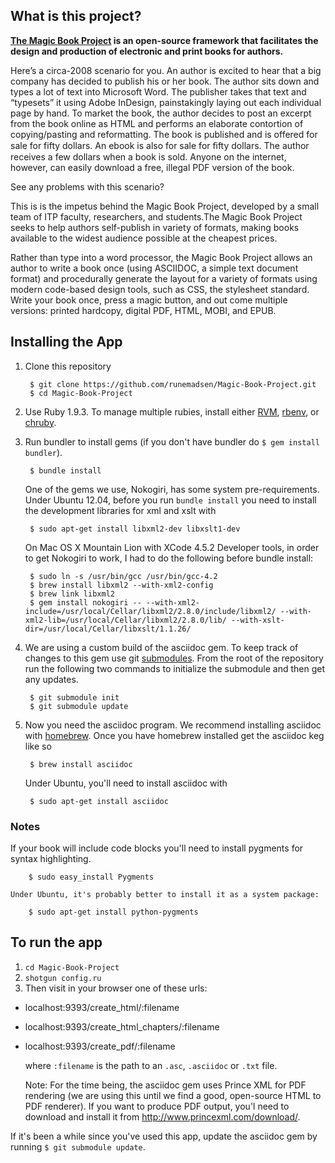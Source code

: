 ## What is this project?

**[The Magic Book Project](https://github.com/runemadsen/Magic-Book-Project) is an open-source framework that facilitates the design and production of electronic and print books for authors.**

Here’s a circa-2008 scenario for you.  An author is excited to hear that a big company has decided to publish his or her book. The author sits down and types a lot of text into Microsoft Word.  The publisher takes that text and “typesets” it using Adobe InDesign, painstakingly laying out each individual page by hand. To market the book, the author decides to post an 
excerpt from the book online as HTML and performs an elaborate contortion of copying/pasting and reformatting.   The book is published and is offered for sale for fifty dollars.  An ebook is also for sale for ﬁfty dollars.  The author receives a few dollars when a book is sold.  Anyone on the internet, however, can easily download a free, illegal PDF version of the book.

See any problems with this scenario?

This is is the impetus behind the Magic Book Project, developed by a small team of ITP faculty, researchers, and students.The Magic Book Project seeks to help authors self-publish in variety of formats, making books available to the widest audience possible at the cheapest prices.

Rather than type into a word processor, the Magic Book Project allows an author to write a book once (using ASCIIDOC, a simple text document format) and procedurally generate the layout for a variety of formats using modern code-based design tools, such as CSS, the stylesheet standard.   Write your book once, press a magic button, and out come multiple versions: printed hardcopy, digital PDF, HTML, MOBI, and EPUB.


## Installing the App

1. Clone this repository

        $ git clone https://github.com/runemadsen/Magic-Book-Project.git
        $ cd Magic-Book-Project

2. Use Ruby 1.9.3. To manage multiple rubies, install either [RVM](https://rvm.io//), [rbenv](https://github.com/sstephenson/rbenv), or [chruby](https://github.com/postmodern/chruby).
3. Run bundler to install gems (if you don't have bundler do `$ gem install bundler`).

        $ bundle install

   One of the gems we use, Nokogiri, has some system pre-requirements. Under Ubuntu 12.04, before you run `bundle install` you need to install the development libraries for xml and xslt with 

        $ sudo apt-get install libxml2-dev libxslt1-dev

   On Mac OS X Mountain Lion with XCode 4.5.2 Developer tools, in order to get Nokogiri to work, I had to do the following before bundle install:

        $ sudo ln -s /usr/bin/gcc /usr/bin/gcc-4.2
        $ brew install libxml2 --with-xml2-config
        $ brew link libxml2
        $ gem install nokogiri -- --with-xml2-include=/usr/local/Cellar/libxml2/2.8.0/include/libxml2/ --with-xml2-lib=/usr/local/Cellar/libxml2/2.8.0/lib/ --with-xslt-dir=/usr/local/Cellar/libxslt/1.1.26/

4. We are using a custom build of the asciidoc gem. To keep track of changes to
this gem use git [submodules](http://git-scm.com/book/en/Git-Tools-Submodules).
From the root of the repository run the following two commands to initialize
the submodule and then get any updates.

        $ git submodule init
        $ git submodule update

5. Now you need the asciidoc program. We recommend installing asciidoc with
[homebrew](http://mxcl.github.com/homebrew/). Once you have homebrew installed
get the asciidoc keg like so

        $ brew install asciidoc

    Under Ubuntu, you'll need to install asciidoc with

        $ sudo apt-get install asciidoc

### Notes

If your book will include code blocks you'll need to install pygments for
syntax highlighting.

        $ sudo easy_install Pygments

    Under Ubuntu, it's probably better to install it as a system package:

        $ sudo apt-get install python-pygments

## To run the app

1. `cd Magic-Book-Project`
2. `shotgun config.ru`
3. Then visit in your browser one of these urls: 

 * localhost:9393/create_html/:filename 
 * localhost:9393/create_html_chapters/:filename
 * localhost:9393/create_pdf/:filename

   where `:filename` is the path to an `.asc`, `.asciidoc` or `.txt` file.

   Note: For the time being, the asciidoc gem uses Prince XML for PDF
   rendering (we are using this until we find a good, open-source HTML to PDF
   renderer). If you want to produce PDF output, you'l need to download and
   install it from http://www.princexml.com/download/.

If it's been a while since you've used this app, update the asciidoc gem by
running `$ git submodule update`.
